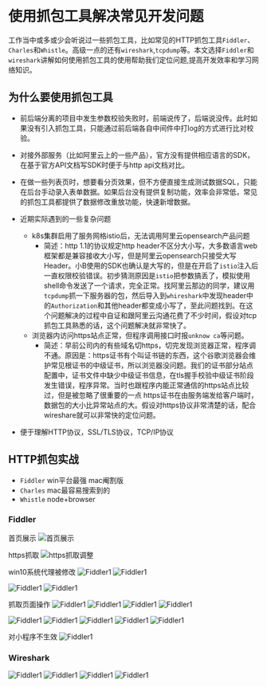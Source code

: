 # 使用抓包工具解决常见开发问题

工作当中或多或少会听说过一些抓包工具，比如常见的HTTP抓包工具`Fiddler`、`Charles`和`Whistle`。高级一点的还有`wireshark`,`tcpdump`等。本文选择`Fiddler`和`wireshark`讲解如何使用抓包工具的使用帮助我们定位问题,提高开发效率和学习网络知识。

## 为什么要使用抓包工具

- 前后端分离的项目中发生参数校验失败时，前端说传了，后端说没传。此时如果没有引入抓包工具，只能通过前后端各自中间件中打log的方式进行比对校验。

- 对接外部服务（比如阿里云上的一些产品），官方没有提供相应语言的SDK，在基于官方API文档写SDK时便于与http api文档对比。

- 在做一些列表页时，想要看分页效果，但不方便直接生成测试数据SQL，只能在后台手动录入表单数据。如果后台没有提供复制功能，效率会非常低，常见的抓包工具都提供了数据修改重放功能，快速新增数据。

- 近期实际遇到的一些复杂问题
  - k8s集群启用了服务网格istio后，无法调用阿里云opensearch产品问题
    - 简述：http 1.1的协议规定http header不区分大小写，大多数语言web框架都是兼容接收大小写，但是阿里云opensearch只接受大写Header。小B使用的SDK也确认是大写的，但是在开启了`istio`注入后一直权限校验错误。初步猜测原因是`istio`把参数搞丢了，模拟使用shell命令发送了一个请求，完全正常。找阿里云那边的同学，建议用`tcpdump`抓一下服务器的包，然后导入到`whireshark`中发现header中的`Authorization`和其他header都变成小写了，至此问题找到。在这个问题解决的过程中自证和跟阿里云沟通花费了不少时间，假设对tcp抓包工具熟悉的话，这个问题解决就非常快了。
  - 浏览器内访问https站点正常，但程序调用接口时报`unknow ca`等问题。
    - 简述：早前公司内的有些域名切https，切完发现浏览器正常，程序调不通。原因是：https证书有个叫证书链的东西，这个谷歌浏览器会维护常见根证书的中级证书，所以浏览器没问题。我们的证书部分站点配置中，证书文件中缺少中级证书信息，在tls握手校验中级证书阶段发生错误，程序异常。当时也跟程序内能正常通信的https站点比较过，但是被忽略了很重要的一点 https证书在由服务端发给客户端时，数据包的大小比异常站点的大。假设对https协议非常清楚的话，配合wireshare就可以非常快的定位问题。

- 便于理解HTTP协议，SSL/TLS协议，TCP/IP协议

## HTTP抓包实战

- `Fiddler` win平台最强 mac阉割版
- `Charles` mac最容易搜索到的
- `Whistle` node+browser

### Fiddler

首页展示
![首页展示](/assets/proxy/fiddler_index.png)

https抓取
![https抓取调整](/assets/proxy/fiddler_https.png)

win10系统代理被修改
![Fiddler1](/assets/proxy/fiddler_proxy.png)
![Fiddler1](/assets/proxy/fiddler_proxy_2.png)

![Fiddler1](/assets/proxy/fiddler_script.png)
![Fiddler1](/assets/proxy/fiddler_textwizard.png)

抓取页面操作
![Fiddler1](/assets/proxy/fiddler_filter.png)
![Fiddler1](/assets/proxy/fiddler_colipu.png)
![Fiddler1](/assets/proxy/fiddler_cart_post.png)
![Fiddler1](/assets/proxy/fiddler_retry.png)

![Fiddler1](/assets/proxy/fiddler_mobile.png)
![Fiddler1](/assets/proxy/fiddler_m_cert.jpg)
![Fiddler1](/assets/proxy/fiddler_m_cert_2.jpg)
![Fiddler1](/assets/proxy/fiddler_m_wifi.jpg)
![Fiddler1](/assets/proxy/fiddler_m_browser.jpg)

对小程序不生效
![Fiddler1](/assets/proxy/fiddler_m_xcx.jpg)

### Wireshark

![Fiddler1](/assets/proxy/wireshark_aliyun.png)
![Fiddler1](/assets/proxy/wireshark_tcpip.png)
![Fiddler1](/assets/proxy/wireshark_tcpip2.png)
![Fiddler1](/assets/proxy/wireshark_tls.png)
